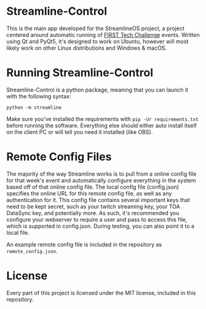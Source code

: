 # Streamline-Control

This is the main app developed for the StreamlineOS project, a project centered around automatic running of 
[FIRST Tech Challenge](https://www.firstinspires.org/robotics/ftc) events. Written using Qt and PyQt5, it's designed to
work on Ubuntu, however will most likely work on other Linux distributions and Windows & macOS.

# Running Streamline-Control

Streamline-Control is a python package, meaning that you can launch it with the following syntax:

    python -m streamline
    
Make sure you've installed the requirements with `pip -Ur requirements.txt` before running the software. Everything else
should either auto install itself on the client PC or will tell you need it installed (like OBS).

# Remote Config Files

The majority of the way Streamline works is to pull from a online config file for that week's event and automatically
configure everything in the system based off of that online config file. The local config file (config.json) specifies 
the online URL for this remote config file, as well as any authentication for it. This config file contains several
important keys that need to be kept secret, such as your twitch streaming key, your TOA DataSync key, and potentially more.
As such, it's recommended you configure your webserver to require a user and pass to access this file, which is supported
in config.json. During testing, you can also point it to a local file.

An example remote config file is included in the repository as `remote_config.json`.

# License

Every part of this project is licensed under the MIT license, included in this repository.
